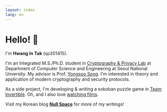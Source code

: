 ```yaml
---
layout: index
lang: en
---
```


# Hello! 👋

I'm **Hwang In Tak** (sp301415).

I'm an Integrated M.S./Ph.D. student in [Cryptography & Privacy Lab](https://crypto.snu.ac.kr) at Department of Computer Science and Engineering at Seoul National Unversity. My advisor is Prof. [Yongsoo Song](https://yongsoosong.github.io). I'm interested in theory and application of modern cryptography and security protocols.

As a side project, I'm developing & writing a sokoban puzzle game in [Team Invertible](https://twitter.com/team_invertible). Oh, and I also love [watching films](https://letterboxd.com/sp301415).

Visit my Korean blog [**Null Space**](https://blog.sp301415.com) for more of my writings!
